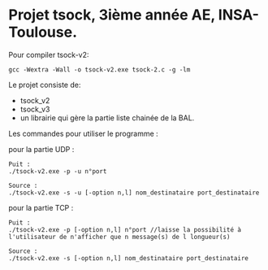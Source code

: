 # Projet tsock, 3ième année AE, INSA-Toulouse.

Pour compiler tsock-v2:
```
gcc -Wextra -Wall -o tsock-v2.exe tsock-2.c -g -lm
```

Le projet consiste de:

- tsock_v2
- tsock_v3
- un librairie qui gère la partie liste chainée de la BAL.

Les commandes pour utiliser le programme : 

pour la partie UDP :
```
Puit :
./tsock-v2.exe -p -u n°port

Source :
./tsock-v2.exe -s -u [-option n,l] nom_destinataire port_destinataire

```

pour la partie TCP :
```
Puit :
./tsock-v2.exe -p [-option n,l] n°port //laisse la possibilité à l'utilisateur de n'afficher que n message(s) de l longueur(s)

Source :
./tsock-v2.exe -s [-option n,l] nom_destinataire port_destinataire 

```
